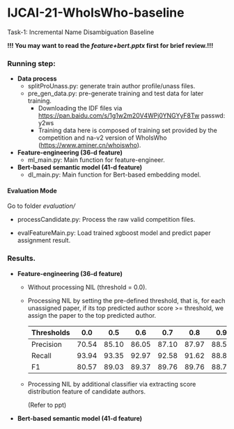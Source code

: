 # IJCAI-21-WhoIsWho-baseline
Task-1: Incremental Name Disambiguation Baseline

**!!! You may want to read the *feature+bert.pptx* first for brief review.!!!**

### Running step:

+ **Data process** 
  + splitProUnass.py: generate train author profile/unass files.
  + pre_gen_data.py: pre-generate training and test data for later training.
    + Downloading the IDF files via https://pan.baidu.com/s/1g1w2m20V4WPj0YNGYyF8Tw  passwd: y2ws
    + Training data here is composed of training set provided by the competition and na-v2 version of WhoIsWho (https://www.aminer.cn/whoiswho).
+ **Feature-engineering (36-d feature)**
  + ml_main.py: Main function for feature-engineer.
+ **Bert-based semantic model (41-d feature)**
  + dl_main.py: Main function for Bert-based embedding model.

#### Evaluation Mode
Go to folder *evaluation/*
+ processCandidate.py: Process the raw valid competition files.

+ evalFeatureMain.py: Load trained xgboost model and predict paper assignment result.



### Results.

+ **Feature-engineering (36-d feature)**

  + Without processing NIL (threshold = 0.0). 

  + Processing NIL by setting the pre-defined threshold, that is, for each unassigned paper, if its top predicted author score >= threshold, we assign the paper to the top predicted author.

    | Thresholds | 0.0   | 0.5   | 0.6   | 0.7   | 0.8   | 0.9   |
    | ---------- | ----- | ----- | ----- | ----- | ----- | ----- |
    | Precision  | 70.54 | 85.10 | 86.05 | 87.10 | 87.97 | 88.59 |
    | Recall     | 93.94 | 93.35 | 92.97 | 92.58 | 91.62 | 88.85 |
    | F1         | 80.57 | 89.03 | 89.37 | 89.76 | 89.76 | 88.77 |

    

  + Processing NIL by additional classifier via extracting score distribution feature of candidate authors.  

    (Refer to ppt)



+ **Bert-based semantic model (41-d feature)**

